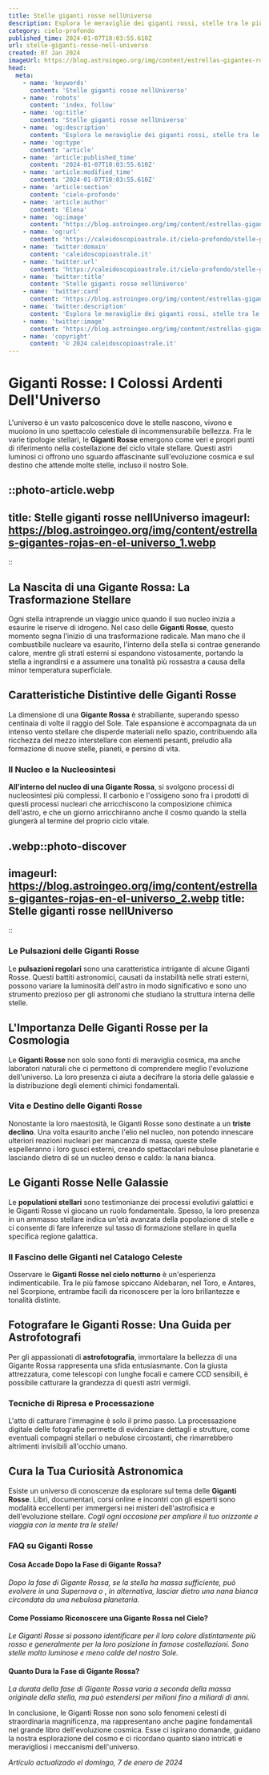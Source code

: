 ```yaml
---
title: Stelle giganti rosse nellUniverso
description: Esplora le meraviglie dei giganti rossi, stelle tra le più imponenti delluniverso. Scopri i segreti della loro grandezza e destino cosmico.
category: cielo-profondo
published_time: 2024-01-07T10:03:55.610Z
url: stelle-giganti-rosse-nell-universo
created: 07 Jan 2024
imageUrl: https://blog.astroingeo.org/img/content/estrellas-gigantes-rojas-en-el-universo_1.webp
head:
  meta:
    - name: 'keywords'
      content: 'Stelle giganti rosse nellUniverso'
    - name: 'robots'
      content: 'index, follow'
    - name: 'og:title'
      content: 'Stelle giganti rosse nellUniverso'
    - name: 'og:description'
      content: 'Esplora le meraviglie dei giganti rossi, stelle tra le più imponenti delluniverso. Scopri i segreti della loro grandezza e destino cosmico.'
    - name: 'og:type'
      content: 'article'
    - name: 'article:published_time'
      content: '2024-01-07T10:03:55.610Z'
    - name: 'article:modified_time'
      content: '2024-01-07T10:03:55.610Z'
    - name: 'article:section'
      content: 'cielo-profondo'
    - name: 'article:author'
      content: 'Elena'
    - name: 'og:image'
      content: 'https://blog.astroingeo.org/img/content/estrellas-gigantes-rojas-en-el-universo_1.webp'
    - name: 'og:url'
      content: 'https://caleidoscopioastrale.it/cielo-profondo/stelle-giganti-rosse-nell-universo'
    - name: 'twitter:domain'
      content: 'caleidoscopioastrale.it'
    - name: 'twitter:url'
      content: 'https://caleidoscopioastrale.it/cielo-profondo/stelle-giganti-rosse-nell-universo'
    - name: 'twitter:title'
      content: 'Stelle giganti rosse nellUniverso'
    - name: 'twitter:card'
      content: 'https://blog.astroingeo.org/img/content/estrellas-gigantes-rojas-en-el-universo_1.webp'
    - name: 'twitter:description'
      content: 'Esplora le meraviglie dei giganti rossi, stelle tra le più imponenti delluniverso. Scopri i segreti della loro grandezza e destino cosmico.'
    - name: 'twitter:image'
      content: 'https://blog.astroingeo.org/img/content/estrellas-gigantes-rojas-en-el-universo_1.webp'
    - name: 'copyright'
      content: '© 2024 caleidoscopioastrale.it'
---
```

# Giganti Rosse: I Colossi Ardenti Dell'Universo

L'universo è un vasto palcoscenico dove le stelle nascono, vivono e muoiono in uno spettacolo celestiale di incommensurabile bellezza. Fra le varie tipologie stellari, le **Giganti Rosse** emergono come veri e propri punti di riferimento nella costellazione del ciclo vitale stellare. Questi astri luminosi ci offrono uno sguardo affascinante sull'evoluzione cosmica e sul destino che attende molte stelle, incluso il nostro Sole.

::photo-article.webp
---
title: Stelle giganti rosse nellUniverso
imageurl: https://blog.astroingeo.org/img/content/estrellas-gigantes-rojas-en-el-universo_1.webp
---
::

## La Nascita di una Gigante Rossa: La Trasformazione Stellare

Ogni stella intraprende un viaggio unico quando il suo nucleo inizia a esaurire le riserve di idrogeno. Nel caso delle **Giganti Rosse**, questo momento segna l’inizio di una trasformazione radicale. Man mano che il combustibile nucleare va esaurito, l'interno della stella si contrae generando calore, mentre gli strati esterni si espandono vistosamente, portando la stella a ingrandirsi e a assumere una tonalità più rossastra a causa della minor temperatura superficiale.

## Caratteristiche Distintive delle Giganti Rosse

La dimensione di una **Gigante Rossa** è strabiliante, superando spesso centinaia di volte il raggio del Sole. Tale espansione è accompagnata da un intenso vento stellare che disperde materiali nello spazio, contribuendo alla ricchezza del mezzo interstellare con elementi pesanti, preludio alla formazione di nuove stelle, pianeti, e persino di vita.

### Il Nucleo e la Nucleosintesi

**All'interno del nucleo di una Gigante Rossa**, si svolgono processi di nucleosintesi più complessi. Il carbonio e l'ossigeno sono fra i prodotti di questi processi nucleari che arricchiscono la composizione chimica dell'astro, e che un giorno arricchiranno anche il cosmo quando la stella giungerà al termine del proprio ciclo vitale.

.webp::photo-discover
---
imageurl: https://blog.astroingeo.org/img/content/estrellas-gigantes-rojas-en-el-universo_2.webp
title: Stelle giganti rosse nellUniverso
---
::

### Le Pulsazioni delle Giganti Rosse

Le **pulsazioni regolari** sono una caratteristica intrigante di alcune Giganti Rosse. Questi battiti astronomici, causati da instabilità nelle strati esterni, possono variare la luminosità dell'astro in modo significativo e sono uno strumento prezioso per gli astronomi che studiano la struttura interna delle stelle.

## L'Importanza Delle Giganti Rosse per la Cosmologia

Le **Giganti Rosse** non solo sono fonti di meraviglia cosmica, ma anche laboratori naturali che ci permettono di comprendere meglio l'evoluzione dell'universo. La loro presenza ci aiuta a decifrare la storia delle galassie e la distribuzione degli elementi chimici fondamentali.

### Vita e Destino delle Giganti Rosse

Nonostante la loro maestosità, le Giganti Rosse sono destinate a un **triste declino**. Una volta esaurito anche l'elio nel nucleo, non potendo innescare ulteriori reazioni nucleari per mancanza di massa, queste stelle espelleranno i loro gusci esterni, creando spettacolari nebulose planetarie e lasciando dietro di sé un nucleo denso e caldo: la nana bianca.

## Le Giganti Rosse Nelle Galassie

Le **populationi stellari** sono testimonianze dei processi evolutivi galattici e le Giganti Rosse vi giocano un ruolo fondamentale. Spesso, la loro presenza in un ammasso stellare indica un'età avanzata della popolazione di stelle e ci consente di fare inferenze sul tasso di formazione stellare in quella specifica regione galattica.

### Il Fascino delle Giganti nel Catalogo Celeste

Osservare le **Giganti Rosse nel cielo notturno** è un'esperienza indimenticabile. Tra le più famose spiccano Aldebaran, nel Toro, e Antares, nel Scorpione, entrambe facili da riconoscere per la loro brillantezze e tonalità distinte.

## Fotografare le Giganti Rosse: Una Guida per Astrofotografi

Per gli appassionati di **astrofotografia**, immortalare la bellezza di una Gigante Rossa rappresenta una sfida entusiasmante. Con la giusta attrezzatura, come telescopi con lunghe focali e camere CCD sensibili, è possibile catturare la grandezza di questi astri vermigli.

### Tecniche di Ripresa e Processazione

L'atto di catturare l'immagine è solo il primo passo. La processazione digitale delle fotografie permette di evidenziare dettagli e strutture, come eventuali compagni stellari o nebulose circostanti, che rimarrebbero altrimenti invisibili all'occhio umano.

## Cura la Tua Curiosità Astronomica

Esiste un universo di conoscenze da esplorare sul tema delle **Giganti Rosse**. Libri, documentari, corsi online e incontri con gli esperti sono modalità eccellenti per immergersi nei misteri dell'astrofisica e dell'evoluzione stellare. *Cogli ogni occasione per ampliare il tuo orizzonte e viaggia con la mente tra le stelle!*

### FAQ su Giganti Rosse

#### Cosa Accade Dopo la Fase di Gigante Rossa?
*Dopo la fase di Gigante Rossa, se la stella ha massa sufficiente, può evolvere in una Supernova o , in alternativa, lasciar dietro una nana bianca circondata da una nebulosa planetaria.*

#### Come Possiamo Riconoscere una Gigante Rossa nel Cielo?
*Le Giganti Rosse si possono identificare per il loro colore distintamente più rosso e generalmente per la loro posizione in famose costellazioni. Sono stelle molto luminose e meno calde del nostro Sole.*

#### Quanto Dura la Fase di Gigante Rossa?
*La durata della fase di Gigante Rossa varia a seconda della massa originale della stella, ma può estendersi per milioni fino a miliardi di anni.* 

In conclusione, le Giganti Rosse non sono solo fenomeni celesti di straordinaria magnificenza, ma rappresentano anche pagine fondamentali nel grande libro dell'evoluzione cosmica. Esse ci ispirano domande, guidano la nostra esplorazione del cosmo e ci ricordano quanto siano intricati e meravigliosi i meccanismi dell'universo.

_Artículo actualizado el domingo, 7 de enero de 2024_